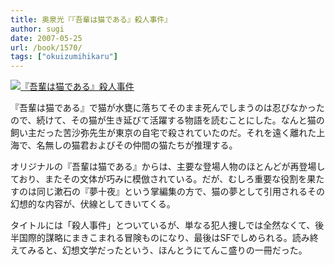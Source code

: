 ```yaml
---
title: 奥泉光『『吾輩は猫である』殺人事件』
author: sugi
date: 2007-05-25
url: /book/1570/
tags: ["okuizumihikaru"]
---
```

<a href="http://www.amazon.co.jp/exec/obidos/ASIN/4101284210/chezsugi-22/ref=nosim/" name="amazletlink" target="_blank"><img src="http://i1.wp.com/ec2.images-amazon.com/images/I/513RP5240WL.SL160.jpg?w=660" alt="『吾輩は猫である』殺人事件" class="alignleft" data-recalc-dims="1" /></a>

『吾輩は猫である』で猫が水甕に落ちてそのまま死んでしまうのは忍びなかったので、続けて、その猫が生き延びて活躍する物語を読むことにした。なんと猫の飼い主だった苦沙弥先生が東京の自宅で殺されていたのだ。それを遠く離れた上海で、名無しの猫君およびその仲間の猫たちが推理する。

オリジナルの『吾輩は猫である』からは、主要な登場人物のほとんどが再登場しており、またその文体が巧みに模倣されている。だが、むしろ重要な役割を果たすのは同じ漱石の『夢十夜』という掌編集の方で、猫の夢として引用されるその幻想的な内容が、伏線としてきいてくる。

タイトルには「殺人事件」とついているが、単なる犯人捜しでは全然なくて、後半国際的謀略にまきこまれる冒険ものになり、最後はSFでしめられる。読み終えてみると、幻想文学だったという、ほんとうにてんこ盛りの一冊だった。

